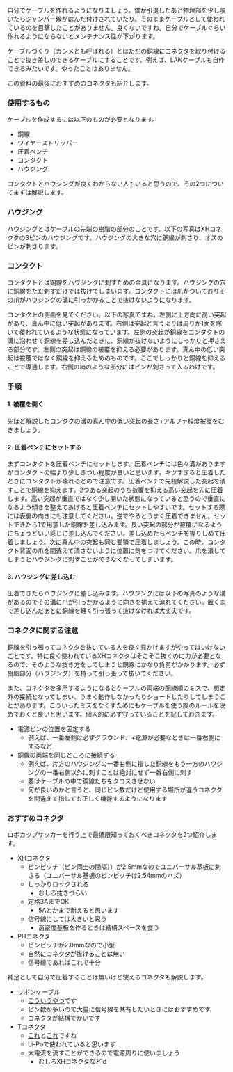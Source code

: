 自分でケーブルを作れるようになりましょう。僕が引退したあと物理部を少し覗いたらジャンパー線がはんだ付けされていたり、そのままケーブルとして使われているのを目撃したことがありません。良くないですね。自分でケーブルぐらい作れるようにならないとメンテナンス性が下がります。

ケーブルづくり（カシメとも呼ばれる）とはただの銅線にコネクタを取り付けることで抜き差しのできるケーブルにすることです。例えば、LANケーブルも自作できるみたいです。やったことはありません。

この資料の最後におすすめのコネクタも紹介します。

### 使用するもの
ケーブルを作成するには以下のものが必要となります。
- 銅線
- ワイヤーストリッパー
- 圧着ペンチ
- コンタクト
- ハウジング

コンタクトとハウジングが良くわからない人もいると思うので、その2つについてまずは解説します。

### ハウジング
ハウジングとはケーブルの先端の樹脂の部分のことです。以下の写真はXHコネクタの3ピンのハウジングです。ハウジングの大きな穴に銅線が刺さり、オスのピンが刺さります。
### コンタクト
コンタクトとは銅線をハウジングに刺すための金具になります。ハウジングの穴に銅線をただ刺すだけでは抜けてしまいます。コンタクトには爪がついておりその爪がハウジングの溝に引っかかることで抜けないようになります。

コンタクトの側面を見てください。以下の写真ですね。左側に上方向に高い突起があり、真ん中に低い突起があります。右側は突起と言うよりは周りが1面を除いて覆われているような状態になっています。左側の突起が銅線をコンタクトの溝に沿わせて銅線を差し込んだときに、銅線が抜けないようにしっかりと押さえる部分です。左側の突起は銅線の被覆を抑える必要があります。真ん中の低い突起は被覆ではなく銅線を抑えるためのものです。ここでしっかりと銅線を抑えることで導通します。右側の箱のような部分にはピンが刺さって入るわけです。
### 手順
#### 1. 被覆を剥く
先ほど解説したコンタクの溝の真ん中の低い突起の長さ+アルファ程度被覆をむきましょう。

#### 2. 圧着ペンチにセットする
まずコンタクトを圧着ペンチにセットします。圧着ペンチには色々溝がありますがコンタクトの幅より少しきつい程度が良いと思います。キツすぎると圧着したときにコンタクトが壊れるとので注意です。圧着ペンチで先程解説した突起を潰すことで銅線を抑えます。2つある突起のうち被覆を抑える高い突起を先に圧着します。高い突起が垂直ではなく少し開いた状態になっていると思うので垂直になるよう傾きを整えてあげると圧着ペンチにセットしやすいです。セットする際には表裏の向きにも注意してください。逆でやるとうまく圧着できません。セットできたら1で用意した銅線を差し込みます。長い突起の部分が被覆になるようにちょうどいい感じに差し込んでください。差し込めたらペンチを握りしめて圧着しましょう。次に真ん中の突起も同じ要領で圧着しましょう。この時、コンタクト背面の爪を間違えて潰さないように位置に気をつけてください。爪を潰してしまうとハウジングに刺すことができなくなってしまいます。

#### 3. ハウジングに差し込む
圧着できたらハウジングに差し込みます。ハウジングには以下の写真のような溝があるのでその溝に爪が引っかかるように向きを揃えて淹れてください。置くまで差し込んだあとに銅線を軽く引っ張って抜けなければ大丈夫です。

### コネクタに関する注意
銅線を引っ張ってコネクタを抜いている人を良く見かけますがやってはいけないことです。特に良く使われているXHコネクタはそこそこ抜くのに力が必要となるので、そのような抜き方をしてしまうと銅線にかなり負荷がかかります。必ず樹脂部分（ハウジング）を持って引っ張って抜いてください。

また、コネクタを多用するようになるとケーブルの両端の配線順のミスで、想定外の接続となってしまい、うまく動作しなかったりショートしたりしてしまうことがあります。こういったミスをなくすためにもケーブルを使う際のルールを決めておくと良いと思います。個人的に必ず守っていることを記しておきます。

- 電源ピンの位置を固定する
	- 例えば、一番左側は必ずグラウンド、+電源が必要なときは一番右側にするなど
- 銅線の両端を同じところに接続する
	- 例えば、片方のハウジングの一番右側に指した銅線をもう一方のハウジングの一番右側以外に刺すことは絶対にせず一番右側に刺す
	- 要はケーブルの中で銅線たちをクロスさせない
	- 何が良いのかと言うと、同じピン数だけど使用する場所が違うコネクタを間違えて指しても正しく機能するようになります
	
### おすすめコネクタ
ロボカップサッカーを行う上で最低限知っておくべきコネクタを2つ紹介します。
- XHコネクタ
	- ピンピッチ（ピン同士の間隔））が2.5mmなのでユニバーサル基板に刺さる（ユニバーサル基板のピンピッチは2.54mmのハズ）
	- しっかりロックされる
		- むしろ抜きづらい
	- 定格3AまでOK
		- 5Aとかまで耐えると思います
	- 信号線にしては大きいと思う
		- 高密度基板を作るときは結構スペースを食う
- PHコネクタ
	- ピンピッチが2.0mmなので小型
	- 自然にコネクタが抜けることは無い
	- 信号線であればこれで十分

補足として自分で圧着することは無いけど使えるコネクタも解説します。
- リボンケーブル
	- [こういうやつ](https://akizukidenshi.com/catalog/g/g103796/)です
	- ピン数が多いので大量に信号線を共有したいときにはおすすめです
	- コネクタが結構でかいです
- Tコネクタ
	- [これ](https://akizukidenshi.com/catalog/g/g113420/)と[これ](https://akizukidenshi.com/catalog/g/g113434/)ですね
	- Li-Poで使われていると思います
	- 大電流を流すことができるので電源周りに使いましょう
		- むしろXHコネクタなどｄ